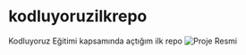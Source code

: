 # kodluyoruzilkrepo
Kodluyoruz Eğitimi kapsamında açtığım ilk repo
![Proje Resmi](https://picsum.photos/200/300)
